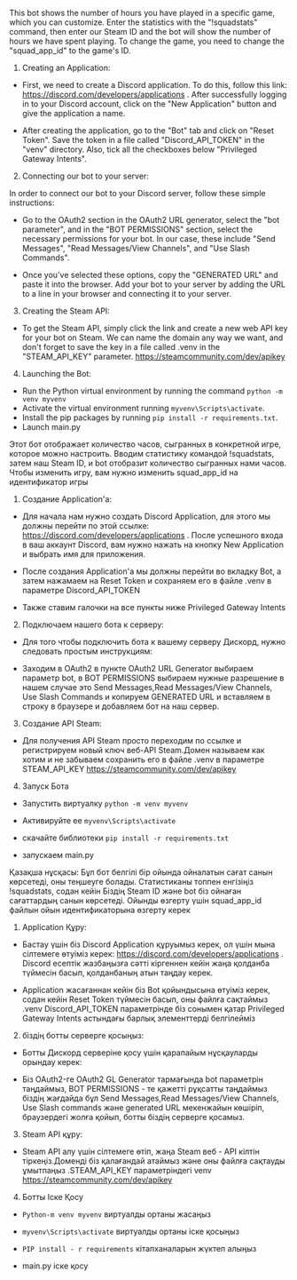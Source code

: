 This bot shows the number of hours you have played in a specific game, which you can customize. Enter the statistics with the "!squadstats" command, then enter our Steam ID and the bot will show the number of hours we have spent playing.
To change the game, you need to change the "squad_app_id" to the game's ID.

1) Creating an Application:

- First, we need to create a Discord application. To do this, follow this link: https://discord.com/developers/applications . After successfully logging in to your Discord account, click on the "New Application" button and give the application a name.

- After creating the application, go to the "Bot" tab and click on "Reset Token". Save the token in a file called "Discord_API_TOKEN" in the "venv" directory. Also, tick all the checkboxes below "Privileged Gateway Intents".

2) Connecting our bot to your server:

In order to connect our bot to your Discord server, follow these simple instructions:

- Go to the OAuth2 section in the OAuth2 URL generator, select the "bot parameter", and in the "BOT PERMISSIONS" section, select the necessary permissions for your bot. In our case, these include "Send Messages", "Read Messages/View Channels", and "Use Slash Commands".
 
- Once you've selected these options, copy the "GENERATED URL" and paste it into the browser. Add your bot to your server by adding the URL to a line in your browser and connecting it to your server.

3) Creating the Steam API:

- To get the Steam API, simply click the link and create a new web API key for your bot on Steam. We can name the domain any way we want, and don't forget to save the key in a file called .venv in the "STEAM_API_KEY" parameter.
https://steamcommunity.com/dev/apikey

4) Launching the Bot:
- Run the Python virtual environment by running the command ` python -m venv myvenv `
- Activate the virtual environment running ` myvenv\Scripts\activate `.
- Install the pip packages by running ` pip install -r requirements.txt `.
- Launch main.py

Этот бот отображает количество часов, сыгранных в конкретной игре, которое можно настроить. 
Вводим статистику командой !squadstats, затем наш Steam ID, и bot отобразит количество сыгранных нами часов.
Чтобы изменить игру, вам нужно изменить squad_app_id на идентификатор игры

1) Создание Application'a:

- Для начала нам нужно создать Discord Application, для этого мы должны перейти по этой ссылке: https://discord.com/developers/applications . После успешного входа в ваш аккаунт Discord, вам нужно нажать на кнопку New Application и выбрать имя для приложения.

- После создания Application'а мы должны перейти во вкладку Bot, а затем нажамаем на Reset Token и сохраняем его в файле .venv в параметре Discord_API_TOKEN 
- Также ставим галочки на все пункты ниже Privileged Gateway Intents

2) Подключаем нашего бота к серверу:

- Для того чтобы подключить бота к вашему серверу Дискорд, нужно следовать простым инструкциям:

- Заходим в OAuth2 в пункте OAuth2 URL Generator выбираем параметр bot, в BOT PERMISSIONS выбираем нужные разрешение в нашем случае это Send Messages,Read Messages/View Channels, Use Slash Commands и копируем GENERATED URL и вставляем в строку в браузере и добавляем бот на наш сервер.

3) Создание API Steam:

- Для получения API Steam просто переходим по ссылке и регистрируем новый ключ веб-API Steam.Домен называем как хотим и не забываем сохранить его в файле .venv в параметре STEAM_API_KEY
https://steamcommunity.com/dev/apikey

4) Запуск Бота

- Запустить виртуалку 
`python -m venv myvenv`

- Активируйте ее 
`myvenv\Scripts\activate`

- скачайте библиотеки 
`pip install -r requirements.txt`

- запускаем main.py

Қазақша нұсқасы: 
Бұл бот белгілі бір ойында ойналатын сағат санын көрсетеді, оны теңшеуге болады. Статистиканы топпен енгізіңіз !squadstats, содан кейін Біздің Steam ID және bot біз ойнаған сағаттардың санын көрсетеді. Ойынды өзгерту үшін squad_app_id файлын ойын идентификаторына өзгерту керек

1) Application Құру:

- Бастау үшін біз Discord Application құруымыз керек, ол үшін мына сілтемеге өтуіміз керек: https://discord.com/developers/applications . Discord есептік жазбаңызға сәтті кіргеннен кейін жаңа қолданба түймесін басып, қолданбаның атын таңдау керек.

- Application жасағаннан кейін біз Bot қойындысына өтуіміз керек, содан кейін Reset Token түймесін басып, оны файлға сақтаймыз .venv Discord_API_TOKEN параметрінде біз сонымен қатар Privileged Gateway Intents астындағы барлық элементтерді белгілейміз

2) біздің ботты серверге қосыңыз:

- Ботты Дискорд серверіне қосу үшін қарапайым нұсқауларды орындау керек:

- Біз OAuth2-ге OAuth2 GL Generator тармағында bot параметрін таңдаймыз, BOT PERMISSIONS - те қажетті рұқсатты таңдаймыз біздің жағдайда бұл Send Messages,Read Messages/View Channels, Use Slash commands және generated URL мекенжайын көшіріп, браузердегі жолға қойып, ботты біздің серверге қосамыз.

3) Steam API құру:

- Steam API алу үшін сілтемеге өтіп, жаңа Steam веб - API кілтін тіркеңіз.Доменді біз қалағандай атаймыз және оны файлға сақтауды ұмытпаңыз .STEAM_API_KEY параметріндегі venv https://steamcommunity.com/dev/apikey

4) Ботты Іске Қосу

- `Python-m venv myvenv` виртуалды ортаны жасаңыз

- `myvenv\Scripts\activate` виртуалды ортаны іске қосыңыз

- `PIP install - r requirements` кітапханаларын жүктеп алыңыз

- main.py іске қосу 

